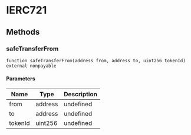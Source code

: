 # IERC721









## Methods

### safeTransferFrom

```solidity
function safeTransferFrom(address from, address to, uint256 tokenId) external nonpayable
```





#### Parameters

| Name | Type | Description |
|---|---|---|
| from | address | undefined
| to | address | undefined
| tokenId | uint256 | undefined




